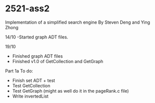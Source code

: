 # 2521-ass2

Implementation of a simplified search engine
By Steven Deng and Ying Zhong

14/10
-Started graph ADT files.

19/10
- Finished graph ADT files
- Finished v1.0 of GetCollection and GetGraph


Part 1a To do:
 - Finish set ADT + test
 - Test GetCollection
 - Test GetGraph (might as well do it in the pageRank.c file)
 - Write invertedList
